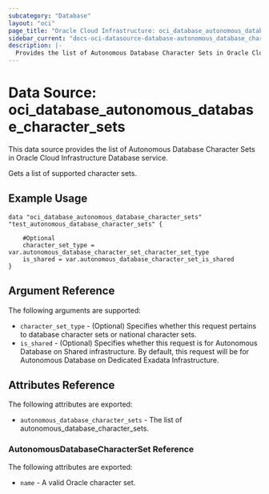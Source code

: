 ```yaml
---
subcategory: "Database"
layout: "oci"
page_title: "Oracle Cloud Infrastructure: oci_database_autonomous_database_character_sets"
sidebar_current: "docs-oci-datasource-database-autonomous_database_character_sets"
description: |-
  Provides the list of Autonomous Database Character Sets in Oracle Cloud Infrastructure Database service
---
```


# Data Source: oci_database_autonomous_database_character_sets
This data source provides the list of Autonomous Database Character Sets in Oracle Cloud Infrastructure Database service.

Gets a list of supported character sets.

## Example Usage

```hcl
data "oci_database_autonomous_database_character_sets" "test_autonomous_database_character_sets" {

	#Optional
	character_set_type = var.autonomous_database_character_set_character_set_type
	is_shared = var.autonomous_database_character_set_is_shared
}
```

## Argument Reference

The following arguments are supported:

* `character_set_type` - (Optional) Specifies whether this request pertains to database character sets or national character sets. 
* `is_shared` - (Optional) Specifies whether this request is for Autonomous Database on Shared infrastructure. By default, this request will be for Autonomous Database on Dedicated Exadata Infrastructure. 


## Attributes Reference

The following attributes are exported:

* `autonomous_database_character_sets` - The list of autonomous_database_character_sets.

### AutonomousDatabaseCharacterSet Reference

The following attributes are exported:

* `name` - A valid Oracle character set.

